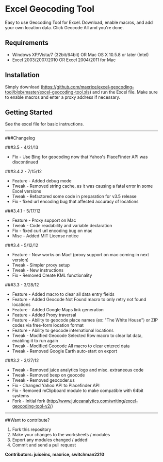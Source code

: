 Excel Geocoding Tool
=====================

Easy to use Geocoding Tool for Excel. Download, enable macros, and add your own location data. Click Geocode All and you're done.

Requirements
------------
* Windows XP/Vista/7 (32bit/64bit) OR Mac OS X 10.5.8 or later (Intel)
* Excel 2003/2007/2010 OR Excel 2004/2011 for Mac

Installation
------------
Simply download (https://github.com/maxrice/excel-geocoding-tool/blob/master/excel-geocoding-tool.xls) and run the Excel file. Make sure to enable macros and enter a proxy address if necessary.

Getting Started
---------------
See the excel file for basic instructions.


---------------
###Changelog

###3.5 - 4/21/13
* Fix - Use Bing for geocoding now that Yahoo's PlaceFinder API was discontinued

###3.4.2 - 7/15/12
* Feature - Added debug mode
* Tweak - Removed string cache, as it was causing a fatal error in some Excel versions
* Tweak - Refactored some code in preparation for v3.5 release
* Fix - fixed url encoding bug that affected accuracy of locations

###3.4.1 - 5/17/12
* Feature - Proxy support on Mac
* Tweak - Code readability and variable declaration
* Fix - fixed curl url encoding bug on mac
* Misc - Added MIT License notice

###3.4 - 5/12/12
* Feature - Now works on Mac! (proxy support on mac coming in next version)
* Tweak - Simpler proxy setup
* Tweak - New instructions
* Fix - Removed Create KML functionality

###3.3 - 3/28/12
* Feature - Added macro to clear all data entry fields
* Feature - Added Geocode Not Found macro to only retry not found locations
* Feature - Added Google Maps link generation
* Feature - Added Proxy traversal
* Feature - Ability to geocode place names (ex: "The White House") or ZIP codes via free-form location format
* Feature - Ability to geocode international locations
* Tweak - Modified Geocode Selected Row macro to clear lat data, enabling it to run again
* Tweak - Modified Geocode All macro to clear entered data
* Tweak - Removed Google Earth auto-start on export

###3.2 - 3/27/12
* Tweak - Removed juice analytics logo and misc. extraneous code
* Tweak - Removed beep on geocode
* Tweak - Removed geocoder.us
* Fix - Changed Yahoo API to Placefinder API
* Fix - Removed mClipboard module to make compatible with 64bit systems
* Fork - Initial fork (http://www.juiceanalytics.com/writing/excel-geocoding-tool-v2/)

----------

##Want to contribute?

1) Fork this repository
2) Make your changes to the worksheets / modules
3) Export any modules changed / added
4) Commit and send a pull request

__Contributors: juiceinc, maxrice, switchman2210__